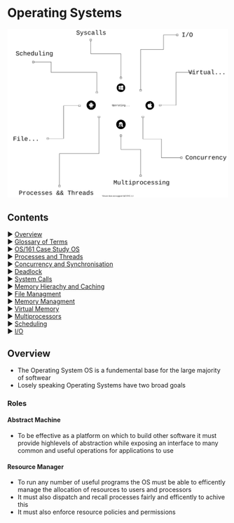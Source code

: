 # Operating Systems

![](./images/OS_Diagram.svg)

## Contents

► [Overview](#Overview)    
► [Glossary of Terms](./TermsGlossary)    
► [OS/161 Case Study OS](./os_161)   
► [Processes and Threads](./Processes_Threads)  
► [Concurrency and Synchronisation](./Concurrency_Synchronisation)   
► [Deadlock](./Deadlock)  
► [System Calls](./Syscalls)   
► [Memory Hierachy and Caching](./MemoryHierachy)   
► [File Managment](./FileManagment)   
► [Memory Managment](./MemoryManagment)   
► [Virtual Memory](./VirtualMemory)   
► [Multiprocessors](./Multiprocessors)   
► [Scheduling](./Scheduling)   
► [I/O](./IO)

## Overview

* The Operating System OS is a fundemental base for the large majority of softwear
* Losely speaking Operating Systems have two broad goals


### Roles

#### Abstract Machine

* To be effective as a platform on which to build other software it must provide highlevels of abstraction while exposing an interface to many common and useful operations for applications to use


#### Resource Manager

* To run any number of useful programs the OS must be able to efficently manage the allocation of resources to users and processors
* It must also dispatch and recall processes fairly and efficently to achive this
* It must also enforce resource policies and permissions